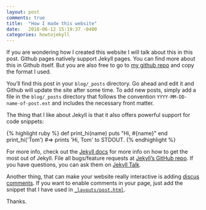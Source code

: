 ```yaml
---
layout: post
comments: true
title:  "How I made this website"
date:   2018-06-12 15:19:37 -0400
categories: howtojekyll
---
```


If you are wondering how I created this website I will talk about this in this post. Github pages natively support
Jekyll pages. You can find more about this in Github itself. But you are also free to go to [my github repo](https://github.com/manoja328/manoja328.github.io) and copy the format I used. 

You’ll find this post in your  `blog/_posts` directory. Go ahead and edit it and Github will update the site after some time.
To add new posts, simply add a file in the `blog/_posts` directory that follows the convention `YYYY-MM-DD-name-of-post.ext` and includes the necessary front matter.

The thing that I like about Jekyll is that it also offers powerful support for code snippets:

{% highlight ruby %}
def print_hi(name)
  puts "Hi, #{name}"
end
print_hi('Tom')
#=> prints 'Hi, Tom' to STDOUT.
{% endhighlight %}

For more info, check out the [Jekyll docs][jekyll-docs] for more info on how to get the most out of Jekyll. File all bugs/feature requests at [Jekyll’s GitHub repo][jekyll-gh]. If you have questions, you can ask them on [Jekyll Talk][jekyll-talk].

[jekyll-docs]: http://jekyllrb.com/docs/home
[jekyll-gh]:   https://github.com/jekyll/jekyll
[jekyll-talk]: https://talk.jekyllrb.com/

Another thing, that can make your website really interactive is adding [discus comments](https://disqus.com/). If you want
to enable comments in  your page, just add the snippet that I have used in [`_layouts/post.html`](https://github.com/manoja328/manoja328.github.io/blob/master/_layouts/post.html). 

Thanks.
